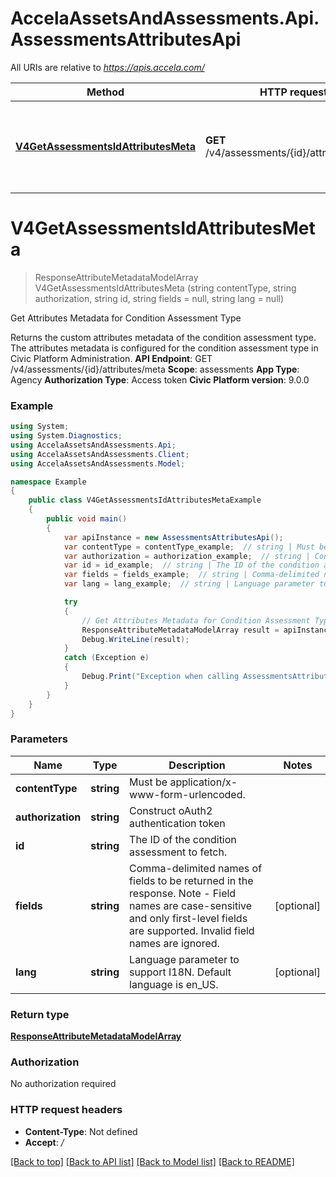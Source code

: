 # AccelaAssetsAndAssessments.Api.AssessmentsAttributesApi

All URIs are relative to *https://apis.accela.com/*

Method | HTTP request | Description
------------- | ------------- | -------------
[**V4GetAssessmentsIdAttributesMeta**](AssessmentsAttributesApi.md#v4getassessmentsidattributesmeta) | **GET** /v4/assessments/{id}/attributes/meta | Get Attributes Metadata for Condition Assessment Type

<a name="v4getassessmentsidattributesmeta"></a>
# **V4GetAssessmentsIdAttributesMeta**
> ResponseAttributeMetadataModelArray V4GetAssessmentsIdAttributesMeta (string contentType, string authorization, string id, string fields = null, string lang = null)

Get Attributes Metadata for Condition Assessment Type

Returns the custom attributes metadata of the condition assessment type. The attributes metadata is configured for the condition assessment type in Civic Platform Administration.    **API Endpoint**:  GET /v4/assessments/{id}/attributes/meta   **Scope**:  assessments   **App Type**:  Agency   **Authorization Type**:  Access token   **Civic Platform version**: 9.0.0  

### Example
```csharp
using System;
using System.Diagnostics;
using AccelaAssetsAndAssessments.Api;
using AccelaAssetsAndAssessments.Client;
using AccelaAssetsAndAssessments.Model;

namespace Example
{
    public class V4GetAssessmentsIdAttributesMetaExample
    {
        public void main()
        {
            var apiInstance = new AssessmentsAttributesApi();
            var contentType = contentType_example;  // string | Must be application/x-www-form-urlencoded.
            var authorization = authorization_example;  // string | Construct oAuth2 authentication token
            var id = id_example;  // string | The ID of the condition assessment to fetch.
            var fields = fields_example;  // string | Comma-delimited names of fields to be returned in the response. Note - Field names are case-sensitive and only first-level fields are supported. Invalid field names are ignored. (optional) 
            var lang = lang_example;  // string | Language parameter to support I18N. Default language is en_US. (optional) 

            try
            {
                // Get Attributes Metadata for Condition Assessment Type
                ResponseAttributeMetadataModelArray result = apiInstance.V4GetAssessmentsIdAttributesMeta(contentType, authorization, id, fields, lang);
                Debug.WriteLine(result);
            }
            catch (Exception e)
            {
                Debug.Print("Exception when calling AssessmentsAttributesApi.V4GetAssessmentsIdAttributesMeta: " + e.Message );
            }
        }
    }
}
```

### Parameters

Name | Type | Description  | Notes
------------- | ------------- | ------------- | -------------
 **contentType** | **string**| Must be application/x-www-form-urlencoded. | 
 **authorization** | **string**| Construct oAuth2 authentication token | 
 **id** | **string**| The ID of the condition assessment to fetch. | 
 **fields** | **string**| Comma-delimited names of fields to be returned in the response. Note - Field names are case-sensitive and only first-level fields are supported. Invalid field names are ignored. | [optional] 
 **lang** | **string**| Language parameter to support I18N. Default language is en_US. | [optional] 

### Return type

[**ResponseAttributeMetadataModelArray**](ResponseAttributeMetadataModelArray.md)

### Authorization

No authorization required

### HTTP request headers

 - **Content-Type**: Not defined
 - **Accept**: */*

[[Back to top]](#) [[Back to API list]](../README.md#documentation-for-api-endpoints) [[Back to Model list]](../README.md#documentation-for-models) [[Back to README]](../README.md)
